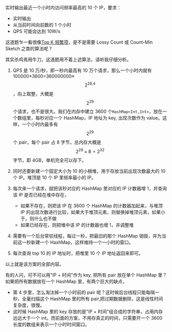 实时输出最近一个小时内访问频率最高的 10 个 IP，要求：

- 实时输出
- 从当前时间向前数的 1 个小时
- QPS 可能会达到 10W/s

这道题乍一看很像[Top K 频繁项](bigdata/heavy-hitters.md)，是不是需要 Lossy Count 或 Count-Min Sketch 之类的算法呢？

其实杀鸡焉用牛刀，这道题用不着上述算法，请听我仔细分析。

1. QPS 是 10 万/秒，即一秒内最高有 10 万个请求，那么一个小时内就有 100000\*3600=360000000≈$$2^{28.4}$$，向上取整，大概是 $$2^{29}$$个请求，也不是很大。我们在内存中建立 3600 个`HashMap<Int,Int>`，放在一个数组里，每秒对应一个 HashMap，IP 地址为 key, 出现次数作为 value。这样，一个小时内最多有$$2^{29}$$个 pair，每个 pair 占 8 字节，总内存大概是 $$2^{29} \times 8=2^{32}$$字节，即 4GB，单机完全可以存下。
2. 同时还要新建一个固定大小为 10 的小根堆，用于存放当前出现次数最大的 10 个 IP。堆顶是 10 个 IP 里频率最小的 IP。
3. 每次来一个请求，就把该秒对应的 HashMap 里对应的 IP 计数器增 1，并查询该 IP 是否已经在堆中存在，

   - 如果不存在，则把该 IP 在 3600 个 HashMap 的计数器加起来，与堆顶 IP 的出现次数进行比较，如果大于堆顶元素，则替换掉堆顶元素，如果小于，则什么也不做
   - 如果已经存在，则把堆中该 IP 的计数器也增 1，并调整堆

4. 需要有一个后台常驻线程，每过一秒，把最旧的那个 HashMap 销毁，并为当前这一秒新建一个 HashMap，这样维持一个一小时的窗口。
5. 每次查询 top 10 的 IP 地址时，把堆里 10 个 IP 地址返回来即可。

以上就是该方案的全部内容。

有的人问，可不可以用"IP + 时间"作为 key, 把所有 pair 放在单个 HashMap 里？如果把所有数据放在一个 HashMap 里，有两个巨大的缺点，

- 第 4 步里，怎么淘汰掉一个小时前的 pair 呢？这时候后台线程只能每隔一秒，全量扫描这个 HashMap 里的所有 pair,把过期数据删除，这是线性时间复杂度，很慢。
- 这时候 HashMap 里的 key 存放的是"IP + 时间"组合成的字符串，占用内存远远大于一个 int。而前面的方案，不用存真正的时间，只需要开一个 3600 长度的数组来表示一个小时时间窗口。
